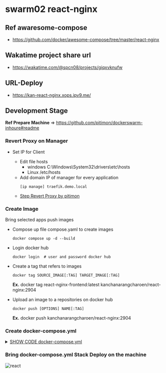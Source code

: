# swarm02 react-nginx
## Ref awaresome-compose
- https://github.com/docker/awesome-compose/tree/master/react-nginx
## Wakatime project share url 
- https://wakatime.com/@spcn08/projects/giqxvknufw
## URL-Deploy
- https://kan-react-nginx.xops.ipv9.me/

## Development Stage
**Ref Prepare Machine** => https://github.com/pitimon/dockerswarm-inhoure#readme

### Revert Proxy on Manager
- Set IP for Client

    - Edit file hosts
        - windows C:\Windows\System32\drivers\etc\hosts
        - Linux /etc/hosts
    - Add domain IP of manager for every application
        ```
        [ip manage] traefik.demo.local
        ```
    - [Step Revert Proxy by pitimon](https://github.com/pitimon/dockerswarm-inhoure/tree/main/ep03-traefik)
### Create Image
Bring selected apps push images 
- Compose up file compose.yaml to create images 
    ```
    docker compose up -d --build
    ```
- Login docker hub
    ```
    docker login  # user and password docker hub
    ```
- Create a tag that refers to images 
    ```
    docker tag SOURCE_IMAGE[:TAG] TARGET_IMAGE[:TAG]
    ```

    **Ex.** docker tag react-nginx-frontend:latest kanchanarangcharoen/react-nginx:2904
- Upload an image to a repositories on docker hub
    ```
    docker push [OPTIONS] NAME[:TAG]
    ```
    **Ex.** docker push kanchanarangcharoen/react-nginx:2904

### Create docker-compose.yml
<details><summary><ins>SHOW CODE docker-compose.yml</ins></summary>
<p>


```
version: '3.3'
services:
  web:
    image: kanchanarangcharoen/react-nginx:2904
    networks:
     - webproxy
    logging:
      driver: json-file
    volumes:
      - /var/run/docker.sock:/var/run/docker.sock
    deploy:
      replicas: 1
      labels:
        - traefik.docker.network=webproxy
        - traefik.enable=true
        - traefik.http.routers.${APPNAME}-https.entrypoints=websecure
        - traefik.http.routers.${APPNAME}-https.rule=Host("${APPNAME}.xops.ipv9.me")
        - traefik.http.routers.${APPNAME}-https.tls.certresolver=default
        - traefik.http.services.${APPNAME}.loadbalancer.server.port=80
      resources:
        reservations:
          cpus: '0.1'
          memory: 10M
        limits:
          cpus: '0.4'
          memory: 50M
networks:
  webproxy:
    external: true
volumes:
  app:
```
</p>
</details>

### Bring docker-compose.yml Stack Deploy on the machine
![react](https://user-images.githubusercontent.com/119097660/224473048-27bb36e1-f0b6-45ef-9aea-df54d31af1b0.png)

